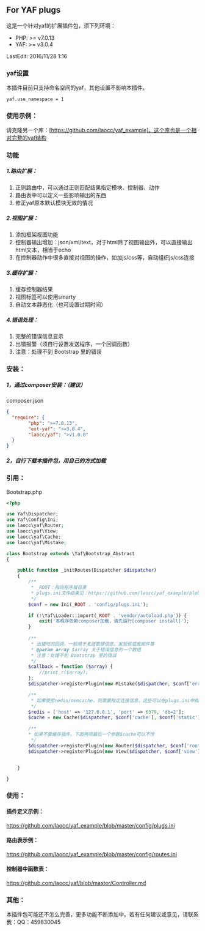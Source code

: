 ## For YAF plugs
这是一个针对yaf的扩展插件包，须下列环境：
- PHP: >= v7.0.13
- YAF: >= v3.0.4

LastEdit: 2016/11/28 1:16

### yaf设置
本插件目前只支持命名空间的yaf，其他设置不影响本插件。
```
yaf.use_namespace = 1
```


### 使用示例：
请克隆另一个库：[https://github.com/laocc/yaf_example]，这个库也是一个相对完整的yaf结构


### 功能
##### 1.路由扩展：
1. 正则路由中，可以通过正则匹配结果指定模块、控制器、动作
2. 路由表中可以定义一些影响输出的东西
3. 修正yaf原本默认模块无效的情况

##### 2.视图扩展：
1. 添加框架视图功能
2. 控制器输出增加：json/xml/text，对于html除了视图输出外，可以直接输出html文本，相当于echo
3. 在控制器动作中很多直接对视图的操作，如加js/css等，自动组织js/css连接


##### 3.缓存扩展：
1. 缓存控制器结果
2. 视图标签可以使用smarty
3. 自动文本静态化（也可设置过期时间）

##### 4.错误处理：
1. 完整的错误信息显示
2. 出错报警（须自行设置发送程序，一个回调函数）
3. 注意：处理不到 Bootstrap 里的错误 

### 安装：
##### 1，通过composer安装：（建议）
composer.json
```json
{
  "require": {
        "php": ">=7.0.13",
        "ext-yaf": ">=3.0.4",
        "laocc/yaf": ">v1.0.0"
  }
}
```
##### 2，自行下载本插件包，用自己的方式加载

### 引用：
Bootstrap.php
```php
<?php

use Yaf\Dispatcher;
use Yaf\Config\Ini;
use laocc\yaf\Router;
use laocc\yaf\View;
use laocc\yaf\Cache;
use laocc\yaf\Mistake;

class Bootstrap extends \Yaf\Bootstrap_Abstract
{

    public function _initRoutes(Dispatcher $dispatcher)
    {
        /**
         * _ROOT：指向程序根目录
         * plugs.ini文件结果见：https://github.com/laocc/yaf_example/blob/master/config/plugs.ini
         */
        $conf = new Ini(_ROOT . 'config/plugs.ini');

        if (!\Yaf\Loader::import(_ROOT . 'vendor/autoload.php')) {
            exit('本程序依赖composer加载，请先运行[composer install]');
        }
        
        /**
         * 出错时的回调，一般用于发送管理信息，发短信或发邮件等
         * @param array $array 关于错误信息的一个数组
         * 注意：处理不到 Bootstrap 里的错误 
         */
        $callback = function ($array) {
            //print_r($array);
        };
        $dispatcher->registerPlugin(new Mistake($dispatcher, $conf['error'], $callback));

        /**
         * 如果使用redis/memcache，则需要指定连接信息，这些可以在plugs.ini中指定，也可以在这里另行设置
         */
        $redis = ['host' => '127.0.0.1', 'port' => 6379, 'db=2'];
        $cache = new Cache($dispatcher, $conf['cache'], $conf['static'], $redis);

        /**
        * 如果不要缓存插件，下面两项最后一个参数$cache可以不传
         */
        $dispatcher->registerPlugin(new Router($dispatcher, $conf['route'], $cache));
        $dispatcher->registerPlugin(new View($dispatcher, $conf['view'], $cache));


    }

}
```

### 使用：

#### 插件定义示例：
https://github.com/laocc/yaf_example/blob/master/config/plugs.ini

#### 路由表示例：
https://github.com/laocc/yaf_example/blob/master/config/routes.ini

#### 控制器中函数表：
https://github.com/laocc/yaf/blob/master/Controller.md



### 其他：

本插件包可能还不怎么完善，更多功能不断添加中。若有任何建议或意见，请联系我：QQ：459830045










